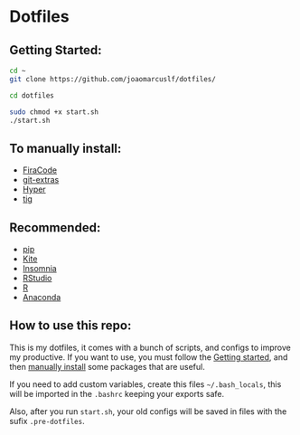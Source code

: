 # Dotfiles

## Getting Started:

```sh
cd ~
git clone https://github.com/joaomarcuslf/dotfiles/

cd dotfiles

sudo chmod +x start.sh
./start.sh
```

## To manually install:
- [FiraCode](https://github.com/tonsky/FiraCode/wiki/Installing)
- [git-extras](https://github.com/tj/git-extras/blob/master/Installation.md)
- [Hyper](https://hyper.is/)
- [tig](https://jonas.github.io/tig/INSTALL.html)

## Recommended:
- [pip](https://pip.pypa.io/en/stable/installing/)
- [Kite](https://www.kite.com/install/?utm_medium=editor&utm_source=vscode)
- [Insomnia](https://insomnia.rest/download)
- [RStudio](https://rstudio.com/products/rstudio/download/)
- [R](https://cran.r-project.org/)
- [Anaconda](https://docs.anaconda.com/anaconda/install/)

<!-- Commenting this out, giving Hyper a chance
## Mac only:

- iterm2
- [One Dark](https://github.com/one-dark/iterm-one-dark-theme)
- [brew](https://brew.sh/index_pt-br.html)

## Linux only:

- terminator
- [One Dark](https://github.com/EliverLara/terminator-themes) -->

## How to use this repo:

This is my dotfiles, it comes with a bunch of scripts, and configs to improve my productive. If you want to use, you must follow the [Getting started](#getting-started), and then [manually install](#to-manually-install) some packages that are useful.

If you need to add custom variables, create this files `~/.bash_locals`, this will be imported in the `.bashrc` keeping your exports safe.

Also, after you run `start.sh`, your old configs will be saved in files with the sufix `.pre-dotfiles`.
